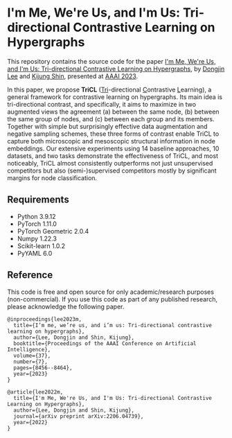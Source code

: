 # I'm Me, We're Us, and I'm Us: Tri-directional Contrastive Learning on Hypergraphs
This repository contains the source code for the paper [I'm Me, We're Us, and I'm Us: Tri-directional Contrastive Learning on Hypergraphs](https://arxiv.org/abs/2206.04739), by [Dongjin Lee](https://github.com/wooner49) and [Kijung Shin](https://kijungs.github.io/), presented at [AAAI 2023](https://aaai.org/Conferences/AAAI-23/).

In this paper, we propose **TriCL** (<ins>Tri</ins>-directional <ins>C</ins>ontrastive <ins>L</ins>earning), a general framework for contrastive learning on hypergraphs.
Its main idea is tri-directional contrast, and specifically, it aims to maximize in two augmented views the agreement (a) between the same node, (b) between the same group of nodes, and (c) between each group and its members. 
Together with simple but surprisingly effective data augmentation and negative sampling schemes, these three forms of contrast enable TriCL to capture both microscopic and mesoscopic structural information in node embeddings.
Our extensive experiments using 14 baseline approaches, 10 datasets, and two tasks demonstrate the effectiveness of TriCL, and most noticeably, TriCL almost consistently outperforms not just unsupervised competitors but also (semi-)supervised competitors mostly by significant margins for node classification. 

## Requirements
- Python 3.9.12
- PyTorch 1.11.0
- PyTorch Geometric 2.0.4
- Numpy 1.22.3
- Scikit-learn 1.0.2
- PyYAML 6.0 


## Reference
This code is free and open source for only academic/research purposes (non-commercial).
If you use this code as part of any published research, please acknowledge the following paper.
```
@inproceedings{lee2023m,
  title={I’m me, we’re us, and i’m us: Tri-directional contrastive learning on hypergraphs},
  author={Lee, Dongjin and Shin, Kijung},
  booktitle={Proceedings of the AAAI Conference on Artificial Intelligence},
  volume={37},
  number={7},
  pages={8456--8464},
  year={2023}
}

@article{lee2022m,
  title={I'm Me, We're Us, and I'm Us: Tri-directional Contrastive Learning on Hypergraphs},
  author={Lee, Dongjin and Shin, Kijung},
  journal={arXiv preprint arXiv:2206.04739},
  year={2022}
}
```
